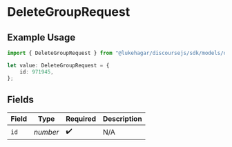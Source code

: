 # DeleteGroupRequest

## Example Usage

```typescript
import { DeleteGroupRequest } from "@lukehagar/discoursejs/sdk/models/operations";

let value: DeleteGroupRequest = {
    id: 971945,
};
```

## Fields

| Field              | Type               | Required           | Description        |
| ------------------ | ------------------ | ------------------ | ------------------ |
| `id`               | *number*           | :heavy_check_mark: | N/A                |